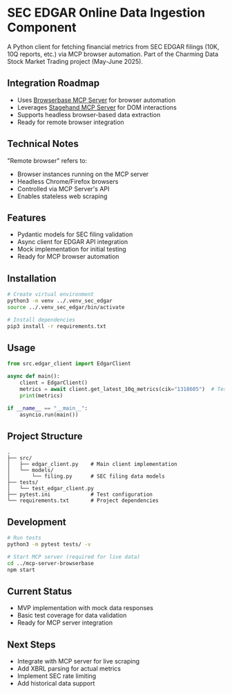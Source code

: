 # SEC EDGAR Online Data Ingestion Component

A Python client for fetching financial metrics from SEC EDGAR filings (10K, 10Q reports, etc.) via MCP browser automation.
Part of the Charming Data Stock Market Trading project (May-June 2025).

## Integration Roadmap
- Uses [Browserbase MCP Server](https://github.com/browserbase/mcp-server-browserbase) for browser automation
- Leverages [Stagehand MCP Server](https://github.com/browserbase/mcp-server-browserbase/tree/main/stagehand) for DOM interactions
- Supports headless browser-based data extraction
- Ready for remote browser integration

## Technical Notes
"Remote browser" refers to:
- Browser instances running on the MCP server
- Headless Chrome/Firefox browsers
- Controlled via MCP Server's API
- Enables stateless web scraping

## Features
- Pydantic models for SEC filing validation
- Async client for EDGAR API integration
- Mock implementation for initial testing
- Ready for MCP browser automation

## Installation

```bash
# Create virtual environment
python3 -m venv ../.venv_sec_edgar
source ../.venv_sec_edgar/bin/activate

# Install dependencies
pip3 install -r requirements.txt
```

## Usage

```python
from src.edgar_client import EdgarClient

async def main():
    client = EdgarClient()
    metrics = await client.get_latest_10q_metrics(cik="1318605")  # Tesla
    print(metrics)

if __name__ == "__main__":
    asyncio.run(main())
```

## Project Structure
```
.
├── src/
│   ├── edgar_client.py    # Main client implementation
│   └── models/
│       └── filing.py      # SEC filing data models
├── tests/
│   └── test_edgar_client.py
├── pytest.ini             # Test configuration
└── requirements.txt       # Project dependencies
```

## Development

```bash
# Run tests
python3 -m pytest tests/ -v

# Start MCP server (required for live data)
cd ../mcp-server-browserbase
npm start
```

## Current Status
- MVP implementation with mock data responses
- Basic test coverage for data validation
- Ready for MCP server integration

## Next Steps
- Integrate with MCP server for live scraping
- Add XBRL parsing for actual metrics
- Implement SEC rate limiting
- Add historical data support